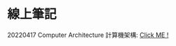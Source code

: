 # 線上筆記

20220417 Computer Architecture 計算機架構: [Click ME !](https://hackmd.io/ahHAHhkoT-G7jkoLI6MM2Q?fbclid=IwAR1MScslOkL8gXBHOAnWyuUIK8hFWfO2lP2mZanc7lEE_ffzwZVgohG1rA4)

